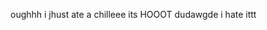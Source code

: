  oughhh i jhust ate a chilleee its HOOOT dudawgde i hate ittt

<!---
mouthhatechilihot993/mouthhatechilihot993 is a ✨ special ✨ repository because its `README.md` (this file) appears on your GitHub profile.
You can click the Preview link to take a look at your changes.
--->
